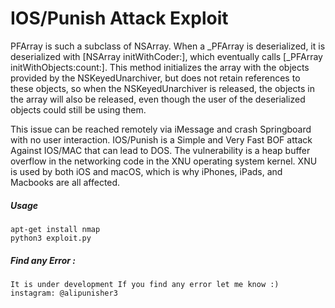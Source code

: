 #  IOS/Punish Attack Exploit 
PFArray is such a subclass of NSArray. When a _PFArray is deserialized, it is deserialized with [NSArray initWithCoder:], which eventually calls [_PFArray initWithObjects:count:]. This method initializes the array with the objects provided by the NSKeyedUnarchiver, but does not retain references to these objects, so when the NSKeyedUnarchiver is released, the objects in the array will also be released, even though the user of the deserialized objects could still be using them.

This issue can be reached remotely via iMessage and crash Springboard with no user interaction. IOS/Punish is a Simple and Very Fast BOF attack Against IOS/MAC that can lead to DOS. The vulnerability is a heap buffer overflow in the networking code in the XNU operating system kernel. XNU is used by both iOS and macOS, which is why iPhones, iPads, and Macbooks are all affected.

##### Usage 
```
apt-get install nmap
python3 exploit.py
```
##### Find any Error : 
```
It is under development If you find any error let me know :) instagram: @alipunisher3
